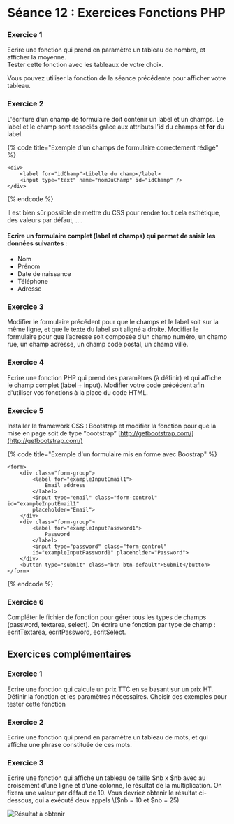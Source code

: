 # Séance 12 : Exercices Fonctions PHP

### **Exercice 1**

Ecrire une fonction qui prend en paramètre un tableau de nombre, et afficher la moyenne.  
Tester cette fonction avec les tableaux de votre choix.

Vous pouvez utiliser la fonction de la séance précédente pour afficher votre tableau.

### Exercice 2

L'écriture d’un champ de formulaire doit contenir un label et un champs. Le label et le champ sont associés grâce aux attributs l’**id** du champs et  **for** du label. 

{% code title="Exemple d\'un champs de formulaire correctement rédigé" %}
```markup
<div>
    <label for="idChamp">Libelle du champ</label>
    <input type="text" name="nomDuChamp" id="idChamp" />
</div>
```
{% endcode %}

Il est bien sûr possible de mettre du CSS pour rendre tout cela esthétique, des valeurs par défaut, .... 

#### Ecrire un formulaire complet \(label et champs\) qui permet de saisir les données suivantes : 

* Nom
* Prénom
* Date de naissance
* Téléphone
* Adresse

### Exercice 3

Modifier le formulaire précédent pour que le champs et le label soit sur la même ligne, et que le texte du label soit aligné a droite. Modifier le formulaire pour que l’adresse soit composée d’un champ numéro, un champ rue, un champ adresse, un champ code postal, un champ ville. 

### Exercice 4 

Ecrire une fonction PHP qui prend des paramètres \(à définir\) et qui affiche le champ complet \(label + input\). Modifier votre code précédent afin d'utiliser vos fonctions à la place du code HTML.

### Exercice 5 

Installer le framework CSS : Bootstrap et modifier la fonction pour que la mise en page soit de type ”bootstrap” [http://getbootstrap.com/](http://getbootstrap.com/) 

{% code title="Exemple d\'un formulaire mis en forme avec Boostrap" %}
```markup
<form>
    <div class="form-group">
        <label for="exampleInputEmail1">
            Email address
        </label>
        <input type="email" class="form-control" id="exampleInputEmail1"
        placeholder="Email">
    </div>
    <div class="form-group">
        <label for="exampleInputPassword1">
            Password
        </label>
        <input type="password" class="form-control"
        id="exampleInputPassword1" placeholder="Password">
    </div>
    <button type="submit" class="btn btn-default">Submit</button>
</form>
```
{% endcode %}

### Exercice 6

Compléter le fichier de fonction pour gérer tous les types de champs \(password, textarea, select\). On écrira une fonction par type de champ : ecritTextarea, ecritPassword, ecritSelect.



## Exercices complémentaires

### **Exercice 1**

Ecrire une fonction qui calcule un prix TTC en se basant sur un prix HT. Définir la fonction et les paramètres nécessaires. Choisir des exemples pour tester cette fonction

### **Exercice 2**

Ecrire une fonction qui prend en paramètre un tableau de mots, et qui affiche une phrase constituée de ces mots.

### **Exercice 3**

Ecrire une fonction qui affiche un tableau de taille $nb x $nb avec au croisement d’une ligne et d’une colonne, le résultat de la multiplication.  On fixera une valeur par défaut de 10. Vous devriez obtenir le résultat ci-dessous, qui a exécuté deux appels \($nb = 10 et $nb = 25\)

![R&#xE9;sultat &#xE0; obtenir](http://davidannebicque.fr/wp-content/uploads/2018/05/Capture-d%E2%80%99e%CC%81cran-2018-05-24-a%CC%80-13.23.08-257x300.png)

